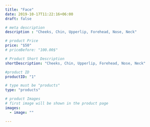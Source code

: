 ```yaml
---
title: "Face"
date: 2019-10-17T11:22:16+06:00
draft: false

# meta description
description : "Cheeks, Chin, Upperlip, Forehead, Nose, Neck"

# product Price
price: "$50"
# priceBefore: "100.00$"

# Product Short Description
shortDescription: "Cheeks, Chin, Upperlip, Forehead, Nose, Neck"

#product ID
productID: "1"

# type must be "products"
type: "products"

# product Images
# first image will be shown in the product page
images:
  - image: ""

---
```



